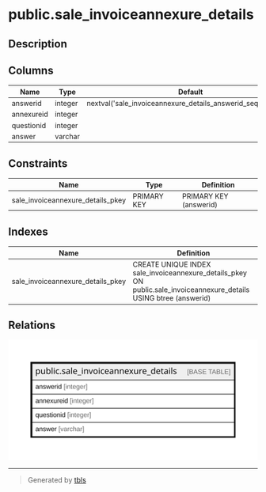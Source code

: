 # public.sale_invoiceannexure_details

## Description

## Columns

| Name | Type | Default | Nullable | Children | Parents | Comment |
| ---- | ---- | ------- | -------- | -------- | ------- | ------- |
| answerid | integer | nextval('sale_invoiceannexure_details_answerid_seq'::regclass) | false |  |  |  |
| annexureid | integer |  | true |  |  |  |
| questionid | integer |  | true |  |  |  |
| answer | varchar |  | true |  |  |  |

## Constraints

| Name | Type | Definition |
| ---- | ---- | ---------- |
| sale_invoiceannexure_details_pkey | PRIMARY KEY | PRIMARY KEY (answerid) |

## Indexes

| Name | Definition |
| ---- | ---------- |
| sale_invoiceannexure_details_pkey | CREATE UNIQUE INDEX sale_invoiceannexure_details_pkey ON public.sale_invoiceannexure_details USING btree (answerid) |

## Relations

![er](public.sale_invoiceannexure_details.svg)

---

> Generated by [tbls](https://github.com/k1LoW/tbls)
